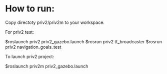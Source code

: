 # How to run:

Copy directoty priv2/priv2m to your workspace.

For priv2 test:

$roslaunch priv2 priv2_gazebo.launch
$rosrun priv2 tf_broadcaster 
$rosrun priv2 navigation_goals_test


To launch priv2 project:

$roslaunch priv2m priv2_gazebo.launch
